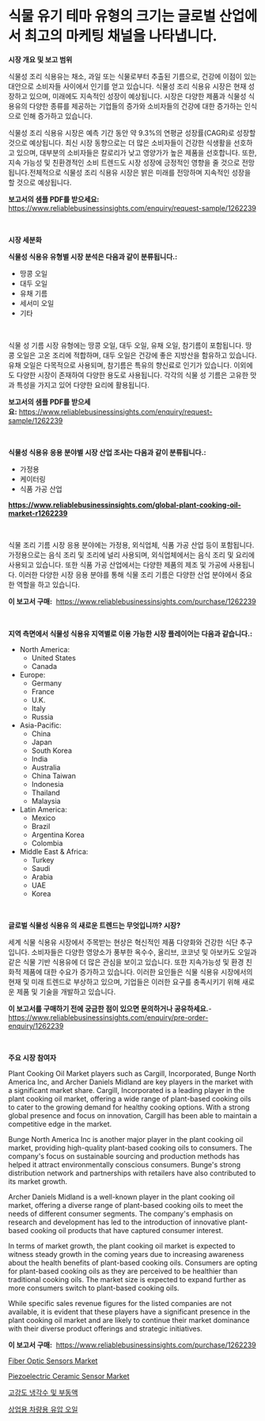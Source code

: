 <p><h1>식물 유기 테마 유형의 크기는 글로벌 산업에서 최고의 마케팅 채널을 나타냅니다.</h1></p><p><strong>시장 개요 및 보고 범위</strong></p>
<p><p>식물성 조리 식용유는 채소, 과일 또는 식물로부터 추출된 기름으로, 건강에 이점이 있는 대안으로 소비자들 사이에서 인기를 얻고 있습니다. 식물성 조리 식용유 시장은 현재 성장하고 있으며, 미래에도 지속적인 성장이 예상됩니다. 시장은 다양한 제품과 식물성 식용유의 다양한 종류를 제공하는 기업들의 증가와 소비자들의 건강에 대한 증가하는 인식으로 인해 증가하고 있습니다.</p><p>식물성 조리 식용유 시장은 예측 기간 동안 약 9.3%의 연평균 성장률(CAGR)로 성장할 것으로 예상됩니다. 최신 시장 동향으로는 더 많은 소비자들이 건강한 식생활을 선호하고 있으며, 대부분의 소비자들은 칼로리가 낮고 영양가가 높은 제품을 선호합니다. 또한, 지속 가능성 및 친환경적인 소비 트렌드도 시장 성장에 긍정적인 영향을 줄 것으로 전망됩니다.전체적으로 식물성 조리 식용유 시장은 밝은 미래를 전망하며 지속적인 성장을 할 것으로 예상됩니다.</p></p>
<p><strong>보고서의 샘플 PDF를 받으세요:</strong> <a href="https://www.reliablebusinessinsights.com/enquiry/request-sample/1262239">https://www.reliablebusinessinsights.com/enquiry/request-sample/1262239</a></p>
<p>&nbsp;</p>
<p><strong>시장 세분화</strong></p>
<p><strong>식물성 식용유 유형별 시장 분석은 다음과 같이 분류됩니다.:</strong></p>
<p><ul><li>땅콩 오일</li><li>대두 오일</li><li>유채 기름</li><li>세서미 오일</li><li>기타</li></ul></p>
<p>&nbsp;</p>
<p><p>식물 성 기름 시장 유형에는 땅콩 오일, 대두 오일, 유채 오일, 참기름이 포함됩니다. 땅콩 오일은 고온 조리에 적합하며, 대두 오일은 건강에 좋은 지방산을 함유하고 있습니다. 유채 오일은 다목적으로 사용되며, 참기름은 특유의 향신료로 인기가 있습니다. 이외에도 다양한 시장이 존재하여 다양한 용도로 사용됩니다. 각각의 식물 성 기름은 고유한 맛과 특성을 가지고 있어 다양한 요리에 활용됩니다.</p></p>
<p><strong>보고서의 샘플 PDF를 받으세요:</strong>&nbsp;<a href="https://www.reliablebusinessinsights.com/enquiry/request-sample/1262239">https://www.reliablebusinessinsights.com/enquiry/request-sample/1262239</a></p>
<p>&nbsp;</p>
<p><strong> 식물성 식용유 응용 분야별 시장 산업 조사는 다음과 같이 분류됩니다.:</strong></p>
<p><ul><li>가정용</li><li>케이터링</li><li>식품 가공 산업</li></ul></p>
<p><strong><a href="https://www.reliablebusinessinsights.com/global-plant-cooking-oil-market-r1262239">https://www.reliablebusinessinsights.com/global-plant-cooking-oil-market-r1262239</a></strong></p>
<p>&nbsp;</p>
<p><p>식물 조리 기름 시장 응용 분야에는 가정용, 외식업체, 식품 가공 산업 등이 포함됩니다. 가정용으로는 음식 조리 및 조리에 널리 사용되며, 외식업체에서는 음식 조리 및 요리에 사용되고 있습니다. 또한 식품 가공 산업에서는 다양한 제품의 제조 및 가공에 사용됩니다. 이러한 다양한 시장 응용 분야를 통해 식물 조리 기름은 다양한 산업 분야에서 중요한 역할을 하고 있습니다.</p></p>
<p><strong>이 보고서 구매:</strong>&nbsp; <a href="https://www.reliablebusinessinsights.com/purchase/1262239">https://www.reliablebusinessinsights.com/purchase/1262239</a></p>
<p>&nbsp;</p>
<p><strong>지역 측면에서 식물성 식용유 지역별로 이용 가능한 시장 플레이어는 다음과 같습니다.:</strong></p>
<p><ul>
    <li>
        North America:
        <ul>
            <li>United States</li>
            <li>Canada</li>
        </ul>
    </li>
    <li>
        Europe:
        <ul>
            <li>Germany</li>
            <li>France</li>
            <li>U.K.</li>
            <li>Italy</li>
            <li>Russia</li>
        </ul>
    </li>
    <li>
        Asia-Pacific:
        <ul>
            <li>China</li>
            <li>Japan</li>
            <li>South Korea</li>
            <li>India</li>
            <li>Australia</li>
            <li>China Taiwan</li>
            <li>Indonesia</li>
            <li>Thailand</li>
            <li>Malaysia</li>
        </ul>
    </li>
    <li>
        Latin America:
        <ul>
            <li>Mexico</li>
            <li>Brazil</li>
            <li>Argentina Korea</li>
            <li>Colombia</li>
        </ul>
    </li>
    <li>
        Middle East & Africa:
        <ul>
            <li>Turkey</li>
            <li>Saudi</li>
            <li>Arabia</li>
            <li>UAE</li>
            <li>Korea</li>
        </ul>
    </li>
    </ul></p>
<p>&nbsp;</p>
<p><strong>글로벌 식물성 식용유 의 새로운 트렌드는 무엇입니까? 시장?</strong></p>
<p><p>세계 식물 식용유 시장에서 주목받는 현상은 혁신적인 제품 다양화와 건강한 식단 추구입니다. 소비자들은 다양한 영양소가 풍부한 옥수수, 올리브, 코코넛 및 아보카도 오일과 같은 식물 기반 식용유에 더 많은 관심을 보이고 있습니다. 또한 지속가능성 및 환경 친화적 제품에 대한 수요가 증가하고 있습니다. 이러한 요인들은 식물 식용유 시장에서의 현재 및 미래 트렌드로 부상하고 있으며, 기업들은 이러한 요구를 충족시키기 위해 새로운 제품 및 기술을 개발하고 있습니다.</p></p>
<p><strong>이 보고서를 구매하기 전에 궁금한 점이 있으면 문의하거나 공유하세요.</strong>- <a href="https://www.reliablebusinessinsights.com/enquiry/pre-order-enquiry/1262239">https://www.reliablebusinessinsights.com/enquiry/pre-order-enquiry/1262239</a></p>
<p>&nbsp;</p>
<p><strong>주요 시장 참여자</strong></p>
<p><p>Plant Cooking Oil Market players such as Cargill, Incorporated, Bunge North America Inc, and Archer Daniels Midland are key players in the market with a significant market share. Cargill, Incorporated is a leading player in the plant cooking oil market, offering a wide range of plant-based cooking oils to cater to the growing demand for healthy cooking options. With a strong global presence and focus on innovation, Cargill has been able to maintain a competitive edge in the market.</p><p>Bunge North America Inc is another major player in the plant cooking oil market, providing high-quality plant-based cooking oils to consumers. The company's focus on sustainable sourcing and production methods has helped it attract environmentally conscious consumers. Bunge's strong distribution network and partnerships with retailers have also contributed to its market growth.</p><p>Archer Daniels Midland is a well-known player in the plant cooking oil market, offering a diverse range of plant-based cooking oils to meet the needs of different consumer segments. The company's emphasis on research and development has led to the introduction of innovative plant-based cooking oil products that have captured consumer interest.</p><p>In terms of market growth, the plant cooking oil market is expected to witness steady growth in the coming years due to increasing awareness about the health benefits of plant-based cooking oils. Consumers are opting for plant-based cooking oils as they are perceived to be healthier than traditional cooking oils. The market size is expected to expand further as more consumers switch to plant-based cooking oils.</p><p>While specific sales revenue figures for the listed companies are not available, it is evident that these players have a significant presence in the plant cooking oil market and are likely to continue their market dominance with their diverse product offerings and strategic initiatives.</p></p>
<p><strong>이 보고서 구매:</strong>&nbsp;&nbsp;<a href="https://www.reliablebusinessinsights.com/purchase/1262239">https://www.reliablebusinessinsights.com/purchase/1262239</a></p>
<p><p><a href="https://issuu.com/reportprime-2/docs/fiber-optic-sensors-market-size-203_a42c265c97fa4e">Fiber Optic Sensors Market</a></p><p><a href="https://issuu.com/reportprime-2/docs/piezoelectric-ceramic-sensor-market-size-2030.pptx">Piezoelectric Ceramic Sensor Market</a></p><p><a href="https://github.com/vsr06p4p49/Market-Research-Report-List-2/blob/main/957188492097.md">고강도 냉각수 및 부동액</a></p><p><a href="https://github.com/Penelolack456456/Market-Research-Report-List-2/blob/main/970964892098.md">상업용 차량용 유압 오일</a></p></p>